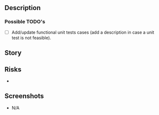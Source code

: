## Description



### Possible TODO's

- [ ] Add/update functional unit tests cases (add a description in case a unit test is not feasible).

## Story



## Risks

-

## Screenshots

- N/A
